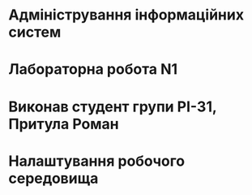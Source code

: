# Адміністрування інформаційних систем
# Лабораторна робота N1
# Виконав студент групи РІ-31, Притула Роман
# Налаштування робочого середовища